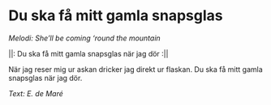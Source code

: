 # Du ska få mitt gamla snapsglas
*Melodi: She’ll be coming ‘round the mountain*

||: Du ska få mitt gamla snapsglas när jag dör :||

När jag reser mig ur askan
dricker jag direkt ur flaskan.
Du ska få mitt gamla snapsglas när jag dör.

*Text: E. de Maré*